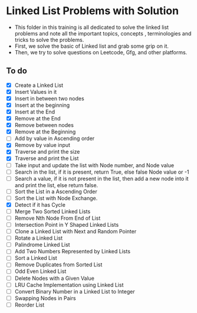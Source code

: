 # Linked List Problems with Solution
- This folder in this training is all dedicated to solve the linked list problems and note all the important topics, concepts , terminologies and tricks to solve the problems. 
- First, we solve the basic of Linked list and grab some grip on it. 
- Then, we try to solve questions on Leetcode, Gfg, and other platforms. 
## To do
- [x] Create a Linked List
- [x] Insert Values in it
- [x] Insert in between two nodes
- [x] Insert at the beginning
- [x] Insert at the End
- [x] Remove at the End
- [x] Remove between nodes
- [x] Remove at the Beginning
- [ ] Add by value in Ascending order
- [x] Remove by value input
- [x] Traverse and print the size
- [x] Traverse and print the List 
- [ ] Take input and update the list with Node number, and Node value
- [ ] Search in the list, if it is present, return True, else false Node value or -1
- [ ] Search a value, if it is not present in the list, then add a new node into it and print the list, else return false. 
- [ ] Sort the List in a Ascending Order 
- [ ] Sort the List with Node Exchange.
- [x] Detect if it has Cycle
- [ ] Merge Two Sorted Linked Lists
- [ ] Remove Nth Node From End of List
- [ ] Intersection Point in Y Shaped Linked Lists
- [ ] Clone a Linked List with Next and Random Pointer
- [ ] Rotate a Linked List
- [ ] Palindrome Linked List
- [ ] Add Two Numbers Represented by Linked Lists
- [ ] Sort a Linked List
- [ ] Remove Duplicates from Sorted List
- [ ] Odd Even Linked List
- [ ] Delete Nodes with a Given Value
- [ ] LRU Cache Implementation using Linked List
- [ ] Convert Binary Number in a Linked List to Integer
- [ ] Swapping Nodes in Pairs
- [ ] Reorder List